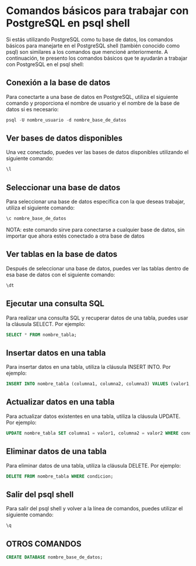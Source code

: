 # Comandos básicos para trabajar con PostgreSQL en psql shell

Si estás utilizando PostgreSQL como tu base de datos, los comandos básicos para manejarte en el PostgreSQL shell (también conocido como psql) son similares a los comandos que mencioné anteriormente. A continuación, te presento los comandos básicos que te ayudarán a trabajar con PostgreSQL en el psql shell:

## Conexión a la base de datos

Para conectarte a una base de datos en PostgreSQL, utiliza el siguiente comando y proporciona el nombre de usuario y el nombre de la base de datos si es necesario:
   ```sql
psql -U nombre_usuario -d nombre_base_de_datos
   ```

## Ver bases de datos disponibles

Una vez conectado, puedes ver las bases de datos disponibles utilizando el siguiente comando:
   ```sql
\l
   ```

## Seleccionar una base de datos

Para seleccionar una base de datos específica con la que deseas trabajar, utiliza el siguiente comando:
   ```sql
\c nombre_base_de_datos
   ```
NOTA: este comando sirve para conectarse a cualquier base de datos, sin importar que ahora estés conectado a otra base de datos

## Ver tablas en la base de datos

Después de seleccionar una base de datos, puedes ver las tablas dentro de esa base de datos con el siguiente comando:
   ```sql
\dt
   ```

## Ejecutar una consulta SQL

Para realizar una consulta SQL y recuperar datos de una tabla, puedes usar la cláusula SELECT. Por ejemplo:
   ```sql
SELECT * FROM nombre_tabla;
   ```

## Insertar datos en una tabla

Para insertar datos en una tabla, utiliza la cláusula INSERT INTO. Por ejemplo:
   ```sql
INSERT INTO nombre_tabla (columna1, columna2, columna3) VALUES (valor1, valor2, valor3);
   ```

## Actualizar datos en una tabla

Para actualizar datos existentes en una tabla, utiliza la cláusula UPDATE. Por ejemplo:
   ```sql
UPDATE nombre_tabla SET columna1 = valor1, columna2 = valor2 WHERE condicion;
   ```

## Eliminar datos de una tabla

Para eliminar datos de una tabla, utiliza la cláusula DELETE. Por ejemplo:
   ```sql
DELETE FROM nombre_tabla WHERE condicion;
   ```

## Salir del psql shell

Para salir del psql shell y volver a la línea de comandos, puedes utilizar el siguiente comando:
   ```sql
\q
   ```
## OTROS COMANDOS
   ```sql
CREATE DATABASE nombre_base_de_datos;
   ```


